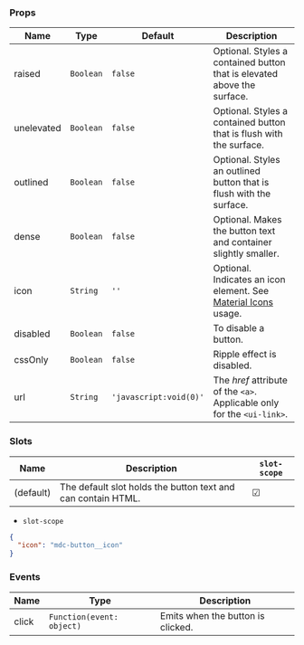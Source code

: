 ### Props

| Name       | Type      | Default                | Description                                                                |
| ---------- | --------- | ---------------------- | -------------------------------------------------------------------------- |
| raised     | `Boolean` | `false`                | Optional. Styles a contained button that is elevated above the surface.    |
| unelevated | `Boolean` | `false`                | Optional. Styles a contained button that is flush with the surface.        |
| outlined   | `Boolean` | `false`                | Optional. Styles an outlined button that is flush with the surface.        |
| dense      | `Boolean` | `false`                | Optional. Makes the button text and container slightly smaller.            |
| icon       | `String`  | `''`                   | Optional. Indicates an icon element. See [Material Icons](/#/icons) usage. |
| disabled   | `Boolean` | `false`                | To disable a button.                                                       |
| cssOnly    | `Boolean` | `false`                | Ripple effect is disabled.                                                 |
| url        | `String`  | `'javascript:void(0)'` | The _href_ attribute of the `<a>`. Applicable only for the `<ui-link>`.    |

### Slots

| Name      | Description                                                  | `slot-scope` |
| --------- | ------------------------------------------------------------ | ------------ |
| (default) | The default slot holds the button text and can contain HTML. | ☑            |

- `slot-scope`

```json
{
  "icon": "mdc-button__icon"
}
```

### Events

| Name  | Type                      | Description                       |
| ----- | ------------------------- | --------------------------------- |
| click | `Function(event: object)` | Emits when the button is clicked. |
